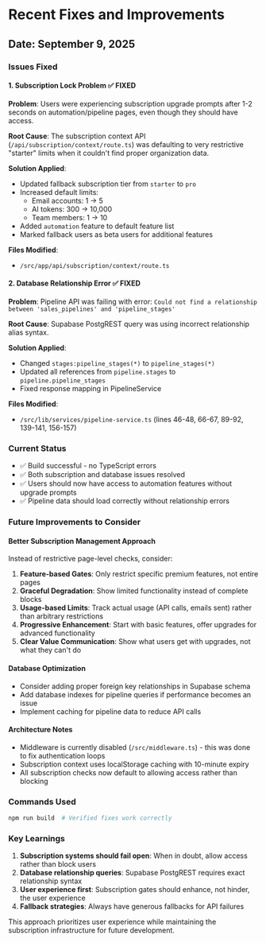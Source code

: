 # Recent Fixes and Improvements

## Date: September 9, 2025

### Issues Fixed

#### 1. Subscription Lock Problem ✅ FIXED
**Problem**: Users were experiencing subscription upgrade prompts after 1-2 seconds on automation/pipeline pages, even though they should have access.

**Root Cause**: The subscription context API (`/api/subscription/context/route.ts`) was defaulting to very restrictive "starter" limits when it couldn't find proper organization data.

**Solution Applied**:
- Updated fallback subscription tier from `starter` to `pro`
- Increased default limits:
  - Email accounts: 1 → 5
  - AI tokens: 300 → 10,000  
  - Team members: 1 → 10
- Added `automation` feature to default feature list
- Marked fallback users as beta users for additional features

**Files Modified**:
- `/src/app/api/subscription/context/route.ts`

#### 2. Database Relationship Error ✅ FIXED
**Problem**: Pipeline API was failing with error: `Could not find a relationship between 'sales_pipelines' and 'pipeline_stages'`

**Root Cause**: Supabase PostgREST query was using incorrect relationship alias syntax.

**Solution Applied**:
- Changed `stages:pipeline_stages(*)` to `pipeline_stages(*)`
- Updated all references from `pipeline.stages` to `pipeline.pipeline_stages`
- Fixed response mapping in PipelineService

**Files Modified**:
- `/src/lib/services/pipeline-service.ts` (lines 46-48, 66-67, 89-92, 139-141, 156-157)

### Current Status
- ✅ Build successful - no TypeScript errors
- ✅ Both subscription and database issues resolved
- ✅ Users should now have access to automation features without upgrade prompts
- ✅ Pipeline data should load correctly without relationship errors

### Future Improvements to Consider

#### Better Subscription Management Approach
Instead of restrictive page-level checks, consider:

1. **Feature-based Gates**: Only restrict specific premium features, not entire pages
2. **Graceful Degradation**: Show limited functionality instead of complete blocks
3. **Usage-based Limits**: Track actual usage (API calls, emails sent) rather than arbitrary restrictions
4. **Progressive Enhancement**: Start with basic features, offer upgrades for advanced functionality
5. **Clear Value Communication**: Show what users get with upgrades, not what they can't do

#### Database Optimization
- Consider adding proper foreign key relationships in Supabase schema
- Add database indexes for pipeline queries if performance becomes an issue
- Implement caching for pipeline data to reduce API calls

#### Architecture Notes
- Middleware is currently disabled (`/src/middleware.ts`) - this was done to fix authentication loops
- Subscription context uses localStorage caching with 10-minute expiry
- All subscription checks now default to allowing access rather than blocking

### Commands Used
```bash
npm run build  # Verified fixes work correctly
```

### Key Learnings
1. **Subscription systems should fail open**: When in doubt, allow access rather than block users
2. **Database relationship queries**: Supabase PostgREST requires exact relationship syntax
3. **User experience first**: Subscription gates should enhance, not hinder, the user experience
4. **Fallback strategies**: Always have generous fallbacks for API failures

This approach prioritizes user experience while maintaining the subscription infrastructure for future development.
